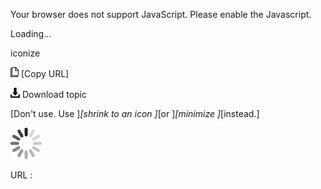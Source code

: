 Your browser does not support JavaScript. Please enable the Javascript.

Loading...

iconize

![Copy URL](iconize_files/Copy.png) [Copy URL]

![Download](iconize_files/Download.png)
Download topic

[Don't use. Use ]*[shrink to an icon ]*[or ]*[minimize ]*[instead.]

![In progress](iconize_files/activity-large.gif)

URL :


